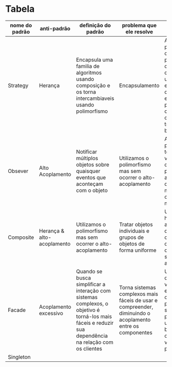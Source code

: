 <h1>Tabela</h1>

| nome do padrão | anti-padrão | definição do padrão | problema que ele resolve | exemplo |
|----------------|-------------|---------------------|--------------------------|---------|
| Strategy | Herança | Encapsula uma familia de algoritmos usando composição e os torna intercambiaveis usando polimorfismo | Encapsulamento | Aplicativo de processamento de pagamentos que permite que os usuários escolham entre diferentes estratégias de pagamento, como cartão de crédito ou transferência bancária |
| Obsever | Alto Acoplamento | Notificar múltiplos objetos sobre quaisquer eventos que aconteçam com o objeto  | Utilizamos o polimorfismo mas sem ocorrer o alto-acoplamento | Aplicativo de previsão do tempo, onde várias partes do aplicativo precisam ser atualizadas quando há uma mudança nas condições meteorológicas |
| Composite | Herança & alto-acoplamento | Utilizamos o polimorfismo mas sem ocorrer o alto-acoplamento | Tratar objetos individuais e grupos de objetos de forma uniforme | Uma estrutura hierárquica de arquivos e diretórios, onde um diretório pode conter subdiretórios e arquivos |
| Facade | Acoplamento excessivo | Quando se busca simplificar a interação com sistemas complexos, o objetivo é torná-los mais fáceis e reduzir sua dependência na relação com os clientes | Torna sistemas complexos mais fáceis de usar e compreender, diminuindo o acoplamento entre os componentes | Uma aplicação que carrega vídeos curtos engraçados com gatos para redes sociais poderia potencialmente usar uma biblioteca de conversão de vídeo profissional. |
| Singleton |  |  |  |  |

